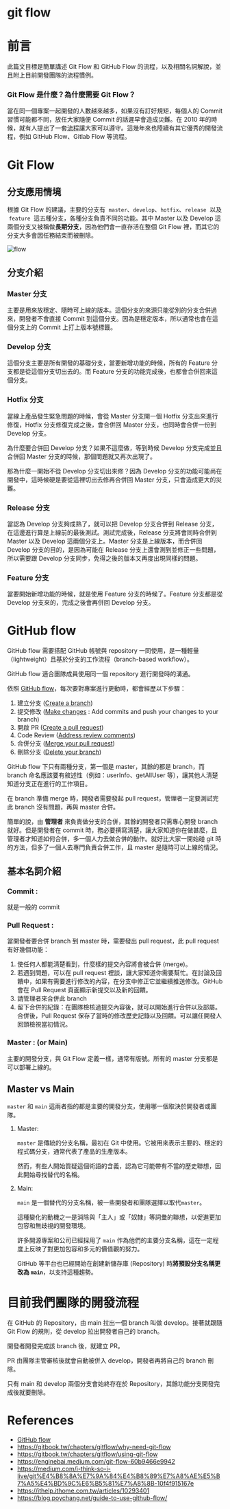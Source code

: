 # git flow
# 前言

此篇文目標是簡單講述 Git Flow 和 GitHub Flow 的流程，以及相關名詞解說，並且附上目前開發團隊的流程慣例。

### Git Flow 是什麼？為什麼需要 Git Flow？

當在同一個專案一起開發的人數越來越多，如果沒有訂好規矩，每個人的 Commit 習慣可能都不同，放任大家隨便 Commit 的話遲早會造成災難。在 2010 年的時候，就有人提出了一套[流程](https://nvie.com/posts/a-successful-git-branching-model/)讓大家可以遵守。這幾年來也陸續有其它優秀的開發流程，例如 GitHub Flow、Gitlab Flow 等流程。

# Git Flow

## 分支應用情境

根據 Git Flow 的建議，主要的分支有  `master`、`develop`、`hotfix`、`release`  以及  `feature`  這五種分支，各種分支負責不同的功能。其中 Master 以及 Develop 這兩個分支又被稱做**長期分支**，因為他們會一直存活在整個 Git Flow 裡，而其它的分支大多會因任務結束而被刪除。

![flow](https://github.com/CAFECA-IO/WorkGuidelines/assets/105651918/afcf25f3-b822-4a9f-87df-bf0c72ac2cfd)

## 分支介紹
### Master 分支

主要是用來放穩定、隨時可上線的版本。這個分支的來源只能從別的分支合併過來，開發者不會直接 Commit 到這個分支。因為是穩定版本，所以通常也會在這個分支上的 Commit 上打上版本號標籤。

### Develop 分支

這個分支主要是所有開發的基礎分支，當要新增功能的時候，所有的 Feature 分支都是從這個分支切出去的。而 Feature 分支的功能完成後，也都會合併回來這個分支。

### Hotfix 分支

當線上產品發生緊急問題的時候，會從 Master 分支開一個 Hotfix 分支出來進行修復，Hotfix 分支修復完成之後，會合併回 Master 分支，也同時會合併一份到 Develop 分支。

為什麼要合併回 Develop 分支？如果不這麼做，等到時候 Develop 分支完成並且合併回 Master 分支的時候，那個問題就又再次出現了。

那為什麼一開始不從 Develop 分支切出來修？因為 Develop 分支的功能可能尚在開發中，這時候硬是要從這裡切出去修再合併回 Master 分支，只會造成更大的災難。

### Release 分支

當認為 Develop 分支夠成熟了，就可以把 Develop 分支合併到 Release 分支，在這邊進行算是上線前的最後測試。測試完成後，Release 分支將會同時合併到 Master 以及 Develop 這兩個分支上。Master 分支是上線版本，而合併回 Develop 分支的目的，是因為可能在 Release 分支上還會測到並修正一些問題，所以需要跟 Develop 分支同步，免得之後的版本又再度出現同樣的問題。

### Feature 分支

當要開始新增功能的時候，就是使用 Feature 分支的時候了。Feature 分支都是從 Develop 分支來的，完成之後會再併回 Develop 分支。

# GitHub flow

GitHub flow 需要搭配 GitHub 帳號與 repository 一同使用，是一種輕量（lightweight）且基於分支的工作流程（branch-based workflow）。

GitHub flow 適合團隊成員使用同一個 repository 進行開發時的溝通。

依照 [GitHub flow](https://docs.github.com/en/get-started/quickstart/github-flow)，每次要對專案進行更動時，都會經歷以下步驟：

1. 建立分支 ([Create a branch](https://docs.github.com/en/get-started/quickstart/github-flow#create-a-branch))
2. 提交修改 ([Make changes](https://docs.github.com/en/get-started/quickstart/github-flow#make-changes) : Add commits and push your changes to your branch)
3. 開啟 PR ([Create a pull request](https://docs.github.com/en/get-started/quickstart/github-flow#create-a-pull-request))
4. Code Review ([Address review comments](https://docs.github.com/en/get-started/quickstart/github-flow#address-review-comments))
5. 合併分支 ([Merge your pull request](https://docs.github.com/en/get-started/quickstart/github-flow#merge-your-pull-request))
6. 刪除分支 ([Delete your branch](https://docs.github.com/en/get-started/quickstart/github-flow#delete-your-branch))

GitHub flow 下只有兩種分支，第一個是 master，其餘的都是 branch，而 branch 命名應該要有敘述性（例如：userInfo、getAllUser 等），讓其他人清楚知道分支正在進行的工作項目。

在 branch 準備 merge 時，開發者需要發起 pull request，管理者一定要測試完此 branch 沒有問題，再與 master 合併。

簡單的說，由 **管理者** 來負責做分支的合併，其餘的開發者只需專心開發 branch 就好。但是開發者在 commit 時，務必要撰寫清楚，讓大家知道你在做甚麼，且管理者才知道如何合併，多一個人力去做合併的動作。就好比大家一開始碰 git 時的方法，但多了一個人去專門負責合併工作，且 master 是隨時可以上線的情況。

## 基本名詞介紹

### Commit :

就是一般的 commit

### Pull Request :

當開發者要合併 branch 到 master 時，需要發出 pull request，此 pull request 有好幾個功能：

1. 使任何人都能清楚看到，什麼樣的提交內容將會被合併 (merge)。
2. 若遇到問題，可以在 pull request 裡談，讓大家知道你需要幫忙。在討論及回饋中，如果有需要進行修改的內容，在分支中修正它並繼續推送修改。GitHub 會在 Pull Request 頁面顯示新提交以及新的回饋。
3. 請管理者來合併此 branch
4. 留下合併的紀錄：在團隊檢核過提交內容後，就可以開始進行合併以及部屬。合併後，Pull Request 保存了當時的修改歷史記錄以及回饋。可以讓任開發人回頭檢視當初情況。

### Master : (or Main)

主要的開發分支，與 Git Flow 定義一樣，通常有版號。所有的 master 分支都是可以部署上線的。


## Master vs Main

`master` 和 `main` 這兩者指的都是主要的開發分支，使用哪一個取決於開發者或團隊。

1. Master:

   `master` 是傳統的分支名稱，最初在 Git 中使用。它被用來表示主要的、穩定的程式碼分支，通常代表了產品的生產版本。

   然而，有些人開始質疑這個術語的含義，認為它可能帶有不當的歷史聯想，因此開始尋找替代的名稱。

2. Main:

   `main` 是一個替代的分支名稱，被一些開發者和團隊選擇以取代`master`。

   這種變化的動機之一是消除與「主人」或「奴隸」等詞彙的聯想，以促進更加包容和無歧視的開發環境。

   許多開源專案和公司已經採用了 `main` 作為他們的主要分支名稱，這在一定程度上反映了對更加包容和多元的價值觀的努力。

   GitHub 等平台也已經開始在創建新儲存庫 (Repository) 時**將預設分支名稱更改為 `main`**，以支持這種趨勢。

# 目前我們團隊的開發流程

在 GitHub 的 Repository，由 main 拉出一個 branch 叫做 develop。接著就跟隨 Git Flow 的規則，從 develop 拉出開發者自己的 branch。

開發者開發完成該 branch 後，就建立 PR。

PR 由團隊主管審核後就會自動被併入 develop，開發者再將自己的 branch 刪除。

只有 main 和 develop 兩個分支會始終存在於 Repository，其餘功能分支開發完成後就要刪除。

# References

- [GitHub flow](https://docs.github.com/en/get-started/quickstart/github-flow)
- https://gitbook.tw/chapters/gitflow/why-need-git-flow
- https://gitbook.tw/chapters/gitflow/using-git-flow
- https://enginebai.medium.com/git-flow-60b9466e9942
- https://medium.com/i-think-so-i-live/git%E4%B8%8A%E7%9A%84%E4%B8%89%E7%A8%AE%E5%B7%A5%E4%BD%9C%E6%B5%81%E7%A8%8B-10f4f915167e
- https://ithelp.ithome.com.tw/articles/10293401
- https://blog.poychang.net/guide-to-use-github-flow/
